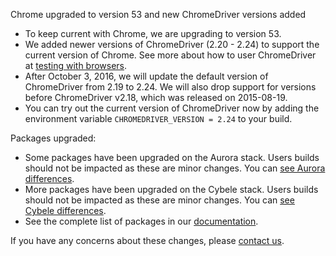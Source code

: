Chrome upgraded to version 53 and new ChromeDriver versions added

* To keep current with Chrome, we are upgrading to version 53.
* We added newer versions of ChromeDriver (2.20 - 2.24) to support the current version of Chrome.  See more about how to user ChromeDriver at [testing with browsers](https://docs.snap-ci.com/the-ci-environment/testing-with-browsers/).
* After October 3, 2016, we will update the default version of ChromeDriver from 2.19 to 2.24.  We will also drop support for versions before ChromeDriver v2.18, which was released on 2015-08-19.
* You can try out the current version of ChromeDriver now by adding the environment variable `CHROMEDRIVER_VERSION = 2.24` to your build.

Packages upgraded:

* Some packages have been upgraded on the Aurora stack. Users builds should not be impacted as these are minor changes. You can [see Aurora differences](https://s3.amazonaws.com/whats-new-prod/assets/packages/centos/diff-415-to-1021.html).
* More packages have been upgraded on the Cybele stack. Users builds should not be impacted as these are minor changes. You can [see Cybele differences](https://s3.amazonaws.com/whats-new-prod/assets/packages/ubuntu/diff-119-to-1039.html).
* See the complete list of packages in our [documentation](https://docs.snap-ci.com/the-ci-environment/complete-package-list/).

If you have any concerns about these changes, please [contact us](https://snap-ci.com/contact-us).
